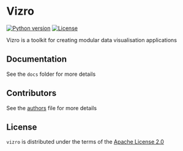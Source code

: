 # Vizro

[![Python version](https://img.shields.io/badge/python-3.8%20%7C%203.9%20%7C%203.10%20%7C%203.11-blue.svg)]()
[![License](https://img.shields.io/badge/license-Apache%202.0-blue.svg)]()

Vizro is a toolkit for creating modular data visualisation applications

## Documentation

See the `docs` folder for more details

## Contributors

See the [authors](https://github.com/mckinsey/vizro/blob/main/vizro-core/docs/pages/development/authors.md) file for more details

## License

`vizro` is distributed under the terms of the [Apache License 2.0](https://www.apache.org/licenses/LICENSE-2.0)
